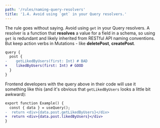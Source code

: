 ```yaml
---
path: '/rules/naming-query-resolvers'
title: '1.4. Avoid using `get` in your Query resolvers.'
---
```


The rule goes without saying. Avoid using `get` in your Query resolvers. A resolver is a function that **resolves** a value for a field in a schema, so using `get` is redundant and likely inherited from RESTful API naming conventions. But keep action verbs in Mutations - like **deletePost**, **createPost**.

```diff
query {
  post {
-    getLikedByUsers(first: Int) # BAD
+    likedByUsers(first: Int) # GOOD
  }
}
```

Frontend developers with the query above in their code will use it something like this (and it's obvious that `getLikedByUsers` looks a little bit awkward):

```diff
export function Example() {
  const { data } = useQuery();
-  return <div>{data.post.getLikedByUsers}</div>
+  return <div>{data.post.likedByUsers}</div>
}
```
